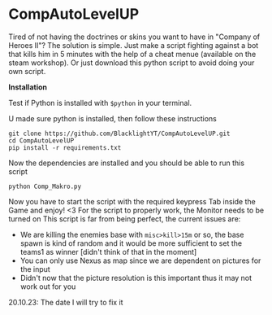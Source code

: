 # CompAutoLevelUP
Tired of not having the doctrines or skins you want to have in "Company of Heroes II"? The solution is simple. Just make a script fighting against a bot that kills him in 5 minutes with the help of a cheat menue (available on the steam workshop). Or just download this python script to avoid doing your own script.

**Installation**

Test if Python is installed with ```$python``` in your terminal.

U made sure python is installed, then follow these instructions
```
git clone https://github.com/BlacklightYT/CompAutoLevelUP.git
cd CompAutoLevelUP
pip install -r requirements.txt

```
Now the dependencies are installed and you should be able to run this script
```
python Comp_Makro.py 
```
Now you have to start the script with the required keypress
Tab inside the Game and enjoy! <3
For the script to properly work, the Monitor needs to be turned on
This script is far from being perfect, the current issues are:
* We are killing the enemies base with ```misc>kill>15m``` or so, the base spawn is kind of random and it would be more sufficient to set the teams1 as winner [didn't think of that in the moment]
* You can only use Nexus as map since we are dependent on pictures for the input
* Didn't now that the picture resolution is this important thus it may not work out for you

20.10.23: The date I will try to fix it 
